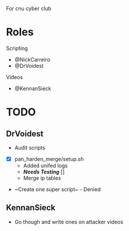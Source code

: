 For cnu cyber club

# Roles

Scripting
- @NickCarreiro
- @DrVoidest

Videos
- @KennanSieck

# TODO

## DrVoidest
- Audit scripts
- [x] pan_harden_merge/setup.sh 
    - Added unifed logs
    - ***Needs Testing***
    []
    - Merge ip tables

- ~Create one super script~ - Denied

## KennanSieck
- Go though and write ones on attacker videos
